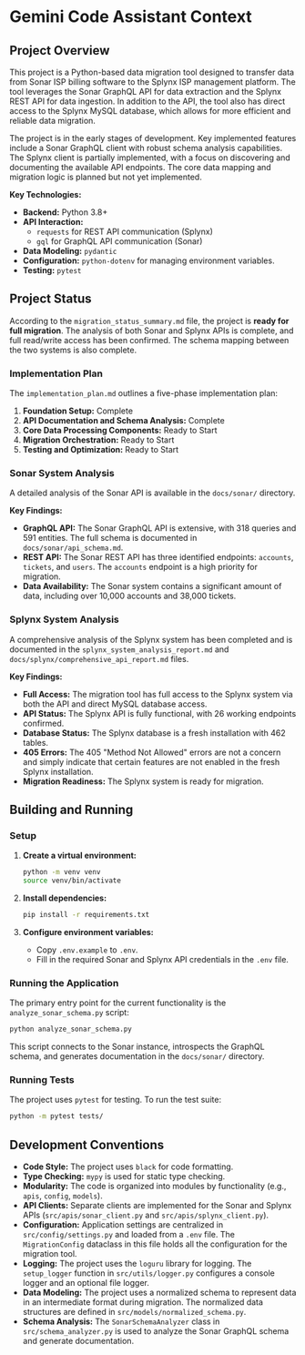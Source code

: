 # Gemini Code Assistant Context

## Project Overview

This project is a Python-based data migration tool designed to transfer data from Sonar ISP billing software to the Splynx ISP management platform. The tool leverages the Sonar GraphQL API for data extraction and the Splynx REST API for data ingestion. In addition to the API, the tool also has direct access to the Splynx MySQL database, which allows for more efficient and reliable data migration.

The project is in the early stages of development. Key implemented features include a Sonar GraphQL client with robust schema analysis capabilities. The Splynx client is partially implemented, with a focus on discovering and documenting the available API endpoints. The core data mapping and migration logic is planned but not yet implemented.

**Key Technologies:**

*   **Backend:** Python 3.8+
*   **API Interaction:**
    *   `requests` for REST API communication (Splynx)
    *   `gql` for GraphQL API communication (Sonar)
*   **Data Modeling:** `pydantic`
*   **Configuration:** `python-dotenv` for managing environment variables.
*   **Testing:** `pytest`

## Project Status

According to the `migration_status_summary.md` file, the project is **ready for full migration**. The analysis of both Sonar and Splynx APIs is complete, and full read/write access has been confirmed. The schema mapping between the two systems is also complete.

### Implementation Plan

The `implementation_plan.md` outlines a five-phase implementation plan:

1.  **Foundation Setup:** Complete
2.  **API Documentation and Schema Analysis:** Complete
3.  **Core Data Processing Components:** Ready to Start
4.  **Migration Orchestration:** Ready to Start
5.  **Testing and Optimization:** Ready to Start

### Sonar System Analysis

A detailed analysis of the Sonar API is available in the `docs/sonar/` directory.

**Key Findings:**

*   **GraphQL API:** The Sonar GraphQL API is extensive, with 318 queries and 591 entities. The full schema is documented in `docs/sonar/api_schema.md`.
*   **REST API:** The Sonar REST API has three identified endpoints: `accounts`, `tickets`, and `users`. The `accounts` endpoint is a high priority for migration.
*   **Data Availability:** The Sonar system contains a significant amount of data, including over 10,000 accounts and 38,000 tickets.

### Splynx System Analysis

A comprehensive analysis of the Splynx system has been completed and is documented in the `splynx_system_analysis_report.md` and `docs/splynx/comprehensive_api_report.md` files.

**Key Findings:**

*   **Full Access:** The migration tool has full access to the Splynx system via both the API and direct MySQL database access.
*   **API Status:** The Splynx API is fully functional, with 26 working endpoints confirmed.
*   **Database Status:** The Splynx database is a fresh installation with 462 tables.
*   **405 Errors:** The 405 "Method Not Allowed" errors are not a concern and simply indicate that certain features are not enabled in the fresh Splynx installation.
*   **Migration Readiness:** The Splynx system is ready for migration.

## Building and Running

### Setup

1.  **Create a virtual environment:**
    ```bash
    python -m venv venv
    source venv/bin/activate
    ```

2.  **Install dependencies:**
    ```bash
    pip install -r requirements.txt
    ```

3.  **Configure environment variables:**
    *   Copy `.env.example` to `.env`.
    *   Fill in the required Sonar and Splynx API credentials in the `.env` file.

### Running the Application

The primary entry point for the current functionality is the `analyze_sonar_schema.py` script:

```bash
python analyze_sonar_schema.py
```

This script connects to the Sonar instance, introspects the GraphQL schema, and generates documentation in the `docs/sonar/` directory.

### Running Tests

The project uses `pytest` for testing. To run the test suite:

```bash
python -m pytest tests/
```

## Development Conventions

*   **Code Style:** The project uses `black` for code formatting.
*   **Type Checking:** `mypy` is used for static type checking.
*   **Modularity:** The code is organized into modules by functionality (e.g., `apis`, `config`, `models`).
*   **API Clients:** Separate clients are implemented for the Sonar and Splynx APIs (`src/apis/sonar_client.py` and `src/apis/splynx_client.py`).
*   **Configuration:** Application settings are centralized in `src/config/settings.py` and loaded from a `.env` file. The `MigrationConfig` dataclass in this file holds all the configuration for the migration tool.
*   **Logging:** The project uses the `loguru` library for logging. The `setup_logger` function in `src/utils/logger.py` configures a console logger and an optional file logger.
*   **Data Modeling:** The project uses a normalized schema to represent data in an intermediate format during migration. The normalized data structures are defined in `src/models/normalized_schema.py`.
*   **Schema Analysis:** The `SonarSchemaAnalyzer` class in `src/schema_analyzer.py` is used to analyze the Sonar GraphQL schema and generate documentation.